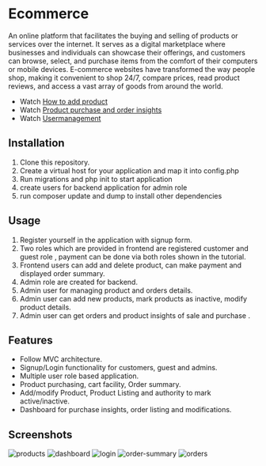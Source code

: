 # Ecommerce
An online platform that facilitates the buying and selling of products or services over the internet. It serves as a digital marketplace where businesses and individuals can showcase their offerings, and customers can browse, select, and purchase items from the comfort of their computers or mobile devices. E-commerce websites have transformed the way people shop, making it convenient to shop 24/7, compare prices, read product reviews, and access a vast array of goods from around the world.
 * Watch [How to add product](https://drive.google.com/file/d/1C87vZXAH5mxRe4JIee1GylMjgvHve4Zu/view?usp=sharing)
 * Watch [Product purchase and order insights](https://drive.google.com/file/d/1usApccxHtzDPFLjvFv1uDPwekQMFV0NG/view?usp=sharing)
 * Watch [Usermanagement](https://drive.google.com/file/d/1BNwFp7SJTWuR__TJiv5wYDAF11XTHxB6/view?usp=sharing)

## Installation
1. Clone this repository.
2. Create a virtual host for your application and map it into config.php
3. Run migrations and php init to start application
4. create users for backend application for admin role
5. run composer update and dump to install other dependencies


## Usage
1. Register yourself in the application with signup form.
2. Two roles which are provided in frontend are registered customer and guest role , payment can be done via both roles shown in the tutorial.
3. Frontend users can add and delete product, can make payment and displayed order summary.
4. Admin role are created for backend.
5. Admin user for managing product and orders details.
6. Admin user can add new products, mark products as inactive, modify product details.
7. Admin user can get orders and product insights of sale and purchase .

## Features
* Follow MVC architecture.
* Signup/Login functionality for customers, guest and admins.
* Multiple user role based application.
* Product purchasing, cart facility, Order summary. 
* Add/modify Product, Product Listing and authority to mark active/inactive. 
* Dashboard for purchase insights, order listing and modifications.

## Screenshots
![products](https://github.com/kumaramarjeet7503/ecommerce/assets/64517073/26db0c0e-81b8-4b0a-abea-1d386186b6eb)
![dashboard](https://github.com/kumaramarjeet7503/ecommerce/assets/64517073/60c361fb-d5a4-4b6f-ab12-9c50881ffaa5)
![login](https://github.com/kumaramarjeet7503/ecommerce/assets/64517073/cc74c179-0cc6-438d-8faf-0021f005e59b)
![order-summary](https://github.com/kumaramarjeet7503/ecommerce/assets/64517073/587151f3-2c47-48b9-9c48-fb24e42dab30)
![orders](https://github.com/kumaramarjeet7503/ecommerce/assets/64517073/9c2b5d2a-a028-4849-b64b-857731adfd3f)



